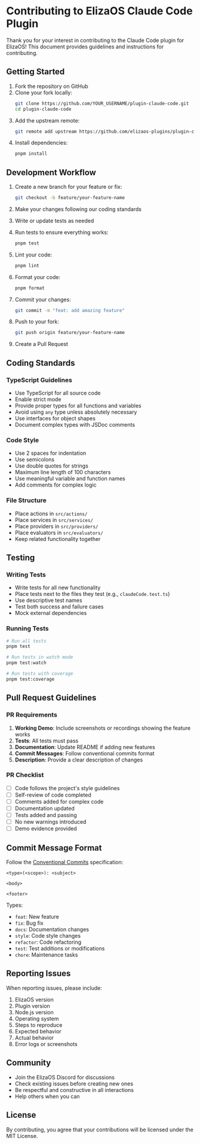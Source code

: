 # Contributing to ElizaOS Claude Code Plugin

Thank you for your interest in contributing to the Claude Code plugin for ElizaOS! This document provides guidelines and instructions for contributing.

## Getting Started

1. Fork the repository on GitHub
2. Clone your fork locally:
   ```bash
   git clone https://github.com/YOUR_USERNAME/plugin-claude-code.git
   cd plugin-claude-code
   ```
3. Add the upstream remote:
   ```bash
   git remote add upstream https://github.com/elizaos-plugins/plugin-claude-code.git
   ```
4. Install dependencies:
   ```bash
   pnpm install
   ```

## Development Workflow

1. Create a new branch for your feature or fix:
   ```bash
   git checkout -b feature/your-feature-name
   ```

2. Make your changes following our coding standards

3. Write or update tests as needed

4. Run tests to ensure everything works:
   ```bash
   pnpm test
   ```

5. Lint your code:
   ```bash
   pnpm lint
   ```

6. Format your code:
   ```bash
   pnpm format
   ```

7. Commit your changes:
   ```bash
   git commit -m "feat: add amazing feature"
   ```

8. Push to your fork:
   ```bash
   git push origin feature/your-feature-name
   ```

9. Create a Pull Request

## Coding Standards

### TypeScript Guidelines

- Use TypeScript for all source code
- Enable strict mode
- Provide proper types for all functions and variables
- Avoid using `any` type unless absolutely necessary
- Use interfaces for object shapes
- Document complex types with JSDoc comments

### Code Style

- Use 2 spaces for indentation
- Use semicolons
- Use double quotes for strings
- Maximum line length of 100 characters
- Use meaningful variable and function names
- Add comments for complex logic

### File Structure

- Place actions in `src/actions/`
- Place services in `src/services/`
- Place providers in `src/providers/`
- Place evaluators in `src/evaluators/`
- Keep related functionality together

## Testing

### Writing Tests

- Write tests for all new functionality
- Place tests next to the files they test (e.g., `claudeCode.test.ts`)
- Use descriptive test names
- Test both success and failure cases
- Mock external dependencies

### Running Tests

```bash
# Run all tests
pnpm test

# Run tests in watch mode
pnpm test:watch

# Run tests with coverage
pnpm test:coverage
```

## Pull Request Guidelines

### PR Requirements

1. **Working Demo**: Include screenshots or recordings showing the feature works
2. **Tests**: All tests must pass
3. **Documentation**: Update README if adding new features
4. **Commit Messages**: Follow conventional commits format
5. **Description**: Provide a clear description of changes

### PR Checklist

- [ ] Code follows the project's style guidelines
- [ ] Self-review of code completed
- [ ] Comments added for complex code
- [ ] Documentation updated
- [ ] Tests added and passing
- [ ] No new warnings introduced
- [ ] Demo evidence provided

## Commit Message Format

Follow the [Conventional Commits](https://www.conventionalcommits.org/) specification:

```
<type>(<scope>): <subject>

<body>

<footer>
```

Types:
- `feat`: New feature
- `fix`: Bug fix
- `docs`: Documentation changes
- `style`: Code style changes
- `refactor`: Code refactoring
- `test`: Test additions or modifications
- `chore`: Maintenance tasks

## Reporting Issues

When reporting issues, please include:

1. ElizaOS version
2. Plugin version
3. Node.js version
4. Operating system
5. Steps to reproduce
6. Expected behavior
7. Actual behavior
8. Error logs or screenshots

## Community

- Join the ElizaOS Discord for discussions
- Check existing issues before creating new ones
- Be respectful and constructive in all interactions
- Help others when you can

## License

By contributing, you agree that your contributions will be licensed under the MIT License.
